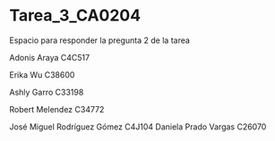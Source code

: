 # Tarea\_3\_CA0204

Espacio para responder la pregunta 2 de la tarea

Adonis Araya C4C517

Erika Wu C38600

Ashly Garro C33198

Robert Melendez C34772

José Miguel Rodríguez Gómez C4J104
D a n i e l a   P r a d o   V a r g a s   C 2 6 0 7 0  
 